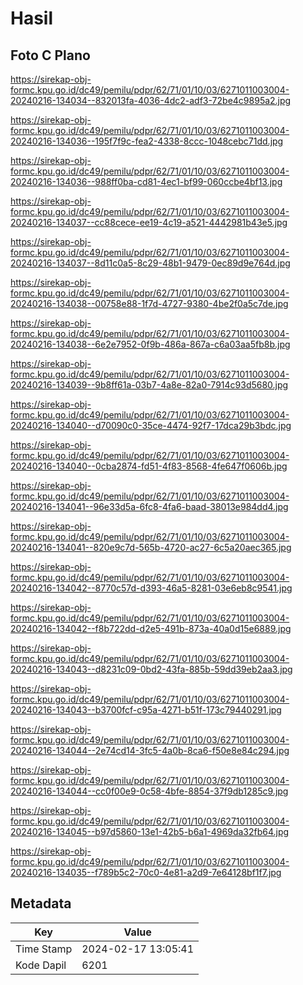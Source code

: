 # Hasil

## Foto C Plano

https://sirekap-obj-formc.kpu.go.id/dc49/pemilu/pdpr/62/71/01/10/03/6271011003004-20240216-134034--832013fa-4036-4dc2-adf3-72be4c9895a2.jpg

https://sirekap-obj-formc.kpu.go.id/dc49/pemilu/pdpr/62/71/01/10/03/6271011003004-20240216-134036--195f7f9c-fea2-4338-8ccc-1048cebc71dd.jpg

https://sirekap-obj-formc.kpu.go.id/dc49/pemilu/pdpr/62/71/01/10/03/6271011003004-20240216-134036--988ff0ba-cd81-4ec1-bf99-060ccbe4bf13.jpg

https://sirekap-obj-formc.kpu.go.id/dc49/pemilu/pdpr/62/71/01/10/03/6271011003004-20240216-134037--cc88cece-ee19-4c19-a521-4442981b43e5.jpg

https://sirekap-obj-formc.kpu.go.id/dc49/pemilu/pdpr/62/71/01/10/03/6271011003004-20240216-134037--8d11c0a5-8c29-48b1-9479-0ec89d9e764d.jpg

https://sirekap-obj-formc.kpu.go.id/dc49/pemilu/pdpr/62/71/01/10/03/6271011003004-20240216-134038--00758e88-1f7d-4727-9380-4be2f0a5c7de.jpg

https://sirekap-obj-formc.kpu.go.id/dc49/pemilu/pdpr/62/71/01/10/03/6271011003004-20240216-134038--6e2e7952-0f9b-486a-867a-c6a03aa5fb8b.jpg

https://sirekap-obj-formc.kpu.go.id/dc49/pemilu/pdpr/62/71/01/10/03/6271011003004-20240216-134039--9b8ff61a-03b7-4a8e-82a0-7914c93d5680.jpg

https://sirekap-obj-formc.kpu.go.id/dc49/pemilu/pdpr/62/71/01/10/03/6271011003004-20240216-134040--d70090c0-35ce-4474-92f7-17dca29b3bdc.jpg

https://sirekap-obj-formc.kpu.go.id/dc49/pemilu/pdpr/62/71/01/10/03/6271011003004-20240216-134040--0cba2874-fd51-4f83-8568-4fe647f0606b.jpg

https://sirekap-obj-formc.kpu.go.id/dc49/pemilu/pdpr/62/71/01/10/03/6271011003004-20240216-134041--96e33d5a-6fc8-4fa6-baad-38013e984dd4.jpg

https://sirekap-obj-formc.kpu.go.id/dc49/pemilu/pdpr/62/71/01/10/03/6271011003004-20240216-134041--820e9c7d-565b-4720-ac27-6c5a20aec365.jpg

https://sirekap-obj-formc.kpu.go.id/dc49/pemilu/pdpr/62/71/01/10/03/6271011003004-20240216-134042--8770c57d-d393-46a5-8281-03e6eb8c9541.jpg

https://sirekap-obj-formc.kpu.go.id/dc49/pemilu/pdpr/62/71/01/10/03/6271011003004-20240216-134042--f8b722dd-d2e5-491b-873a-40a0d15e6889.jpg

https://sirekap-obj-formc.kpu.go.id/dc49/pemilu/pdpr/62/71/01/10/03/6271011003004-20240216-134043--d8231c09-0bd2-43fa-885b-59dd39eb2aa3.jpg

https://sirekap-obj-formc.kpu.go.id/dc49/pemilu/pdpr/62/71/01/10/03/6271011003004-20240216-134043--b3700fcf-c95a-4271-b51f-173c79440291.jpg

https://sirekap-obj-formc.kpu.go.id/dc49/pemilu/pdpr/62/71/01/10/03/6271011003004-20240216-134044--2e74cd14-3fc5-4a0b-8ca6-f50e8e84c294.jpg

https://sirekap-obj-formc.kpu.go.id/dc49/pemilu/pdpr/62/71/01/10/03/6271011003004-20240216-134044--cc0f00e9-0c58-4bfe-8854-37f9db1285c9.jpg

https://sirekap-obj-formc.kpu.go.id/dc49/pemilu/pdpr/62/71/01/10/03/6271011003004-20240216-134045--b97d5860-13e1-42b5-b6a1-4969da32fb64.jpg

https://sirekap-obj-formc.kpu.go.id/dc49/pemilu/pdpr/62/71/01/10/03/6271011003004-20240216-134035--f789b5c2-70c0-4e81-a2d9-7e64128bf1f7.jpg


## Metadata

| Key        | Value               |
| ---------- | ------------------- |
| Time Stamp | 2024-02-17 13:05:41 |
| Kode Dapil | 6201                |



